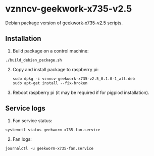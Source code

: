 # vznncv-geekwork-x735-v2.5

Debian package version of [geekwork-x735-v2.5](https://github.com/geekworm-com/x735-v2.5) scripts.

## Installation

1. Build package on a control machine:

  ```shell
  ./build_debian_package.sh
  ```

2. Copy and install package to raspberry pi:

   ```shell
   sudo dpkg -i vznncv-geekwork-x735-v2.5_0.1.0-1_all.deb
   sudo apt-get install --fix-broken
   ```

3. Reboot raspberry pi (it may be required if for pigpiod installation).

## Service logs

1. Fan service status:

  ```
  systemctl status geekworm-x735-fan.service
  ```

2. Fan logs:

  ```
  journalctl -u geekworm-x735-fan.service
  ```
